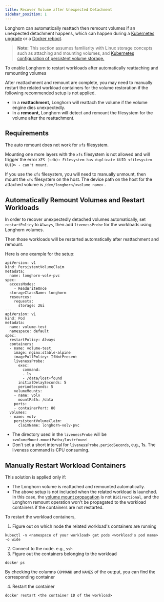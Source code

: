 ```yaml
---
title: Recover Volume after Unexpected Detachment
sidebar_position: 1
---
```


<head>
  <link rel="canonical" href="https://main--longhornio-docusaurus.netlify.app/high-availability/recover-volume"/>
</head>

Longhorn can automatically reattach then remount volumes if an unexpected detachment happens, which can happen during a [Kubernetes upgrade](https://github.com/longhorn/longhorn/issues/703) or a [Docker reboot](https://github.com/longhorn/longhorn/issues/686).

> **Note:** This section assumes familiarity with Linux storage concepts such as attaching and mounting volumes, and [Kubernetes configuration of persistent volume storage.](https://kubernetes.io/docs/tasks/configure-pod-container/configure-persistent-volume-storage#create-a-pod)

To enable Longhorn to restart workloads after automatically reattaching and remounting volumes

After reattachment and remount are complete, you may need to manually restart the related workload containers for the volume restoration if the following recommended setup is not applied.

- In a **reattachment,** Longhorn will reattach the volume if the volume engine dies unexpectedly.
- In a **remount,** Longhorn will detect and remount the filesystem for the volume after the reattachment.


## Requirements

The auto remount does not work for `xfs` filesystem.

Mounting one more layers with the `xfs` filesystem is not allowed and will trigger the error `XFS (sdb): Filesystem has duplicate UUID <filesystem UUID> - can't mount`.

If you use the `xfs` filesystem, you will need to manually unmount, then mount the `xfs` filesystem on the host. The device path on the host for the attached volume is `/dev/longhorn/<volume name>` . 

## Automatically Remount Volumes and Restart Workloads

In order to recover unexpectedly detached volumes automatically, set `restartPolicy` to `Always`, then add `livenessProbe` for the workloads using Longhorn volumes.

Then those workloads will be restarted automatically after reattachment and remount.

Here is one example for the setup:

```
apiVersion: v1
kind: PersistentVolumeClaim
metadata:
  name: longhorn-volv-pvc
spec:
  accessModes:
    - ReadWriteOnce
  storageClassName: longhorn
  resources:
    requests:
      storage: 2Gi
---
apiVersion: v1
kind: Pod
metadata:
  name: volume-test
  namespace: default
spec:
  restartPolicy: Always
  containers:
  - name: volume-test
    image: nginx:stable-alpine
    imagePullPolicy: IfNotPresent
    livenessProbe:
      exec:
        command:
        - ls
        - /data/lost+found
      initialDelaySeconds: 5
      periodSeconds: 5
    volumeMounts:
    - name: volv
      mountPath: /data
    ports:
    - containerPort: 80
  volumes:
  - name: volv
    persistentVolumeClaim:
      claimName: longhorn-volv-pvc
```
- The directory used in the `livenessProbe` will be `<volumeMount.mountPath>/lost+found`
- Don't set a short interval for `livenessProbe.periodSeconds`, e.g., 1s. The liveness command is CPU consuming.

## Manually Restart Workload Containers

This solution is applied only if:

- The Longhorn volume is reattached and remounted automatically.
- The above setup is not included when the related workload is launched. In this case, the [volume mount propagation](https://kubernetes.io/docs/concepts/storage/volumes#mount-propagation) is not `Bidirectional`, and the Longhorn remount operation won't be propagated to the workload containers if the containers are not restarted.

To restart the workload containers,

1. Figure out on which node the related workload's containers are running
```
kubectl -n <namespace of your workload> get pods <workload's pod name> -o wide
```
2. Connect to the node. e.g., `ssh`
3. Figure out the containers belonging to the workload
```
docker ps
```
By checking the columns `COMMAND` and `NAMES` of the output, you can find the corresponding container

4. Restart the container
```
docker restart <the container ID of the workload>
```